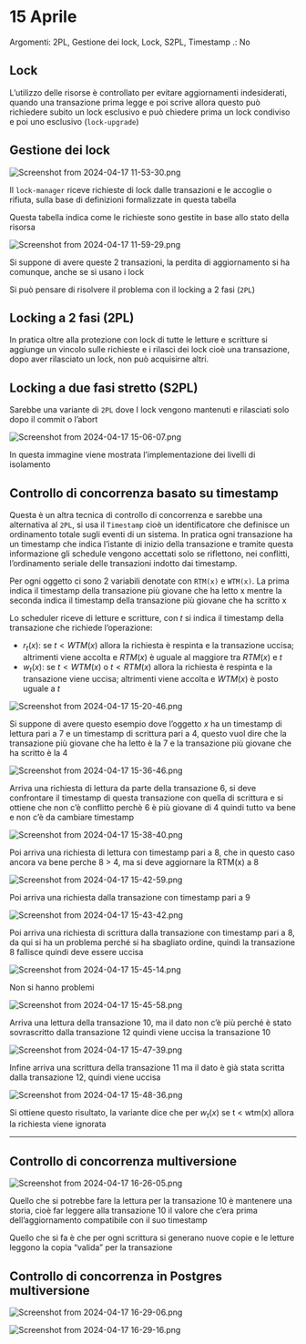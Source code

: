 # 15 Aprile

Argomenti: 2PL, Gestione dei lock, Lock, S2PL, Timestamp
.: No

## Lock

L’utilizzo delle risorse è controllato per evitare aggiornamenti indesiderati, quando una transazione prima legge e poi scrive allora questo può richiedere subito un lock esclusivo e può chiedere prima un lock condiviso e poi uno esclusivo (`lock-upgrade`)

## Gestione dei lock

![Screenshot from 2024-04-17 11-53-30.png](Screenshot_from_2024-04-17_11-53-30.png)

Il `lock-manager` riceve richieste di lock dalle transazioni e le accoglie o rifiuta, sulla base di definizioni formalizzate in questa tabella

Questa tabella indica come le richieste sono gestite in base allo stato della risorsa

![Screenshot from 2024-04-17 11-59-29.png](Screenshot_from_2024-04-17_11-59-29.png)

Si suppone di avere queste 2 transazioni, la perdita di aggiornamento si ha comunque, anche se si usano i lock

Si può pensare di risolvere il problema con il locking a 2 fasi (`2PL`)

## Locking a 2 fasi (2PL)

In pratica oltre alla protezione con lock di tutte le letture e scritture si aggiunge un vincolo sulle richieste e i rilasci dei lock cioè una transazione, dopo aver rilasciato un lock, non può acquisirne altri.

## Locking a due fasi stretto (S2PL)

Sarebbe una variante di `2PL` dove I lock vengono mantenuti e rilasciati solo dopo il commit o l’abort

![Screenshot from 2024-04-17 15-06-07.png](Screenshot_from_2024-04-17_15-06-07.png)

In questa immagine viene mostrata l’implementazione dei livelli di isolamento

## Controllo di concorrenza basato su timestamp

Questa è un altra tecnica di controllo di concorrenza e sarebbe una alternativa al `2PL`, si usa il `Timestamp` cioè un identificatore che definisce un ordinamento totale sugli eventi di un sistema. In pratica ogni transazione ha un timestamp che indica l’istante di inizio della transazione e tramite questa informazione gli schedule vengono accettati solo se riflettono, nei conflitti, l’ordinamento seriale delle transazioni indotto dai timestamp.

Per ogni oggetto ci sono 2 variabili denotate con `RTM(x)` e `WTM(x)`. La prima indica il timestamp della transazione più giovane che ha letto x mentre la seconda indica il timestamp della transazione più giovane che ha scritto x

Lo scheduler riceve di letture e scritture, con $t$ si indica il timestamp della transazione che richiede l’operazione:

- $r_t(x)$: se $t<WTM(x)$ allora la richiesta è respinta e la transazione uccisa; altrimenti viene accolta e $RTM(x)$ è uguale al maggiore tra $RTM(x)$ e $t$
- $w_t(x)$: se $t<WTM(x)$ o $t<RTM(x)$ allora la richiesta è respinta e la transazione viene uccisa; altrimenti viene accolta e $WTM(x)$ è posto uguale a $t$

![Screenshot from 2024-04-17 15-20-46.png](Screenshot_from_2024-04-17_15-20-46.png)

Si suppone di avere questo esempio dove l’oggetto $x$ ha un timestamp di lettura pari a 7 e un timestamp di scrittura pari a 4, questo vuol dire che la transazione più giovane che ha letto è la 7 e la transazione più giovane che ha scritto è la 4 

![Screenshot from 2024-04-17 15-36-46.png](Screenshot_from_2024-04-17_15-36-46.png)

Arriva una richiesta di lettura da parte della transazione 6, si deve confrontare il timestamp di questa transazione con quella di scrittura e si ottiene che non c’è conflitto perchè 6 è più giovane di 4 quindi tutto va bene e non c’è da cambiare timestamp

![Screenshot from 2024-04-17 15-38-40.png](Screenshot_from_2024-04-17_15-38-40.png)

Poi arriva una richiesta di lettura con timestamp pari a 8, che in questo caso ancora va bene perche 8 > 4, ma si deve aggiornare la RTM(x) a 8

![Screenshot from 2024-04-17 15-42-59.png](Screenshot_from_2024-04-17_15-42-59.png)

Poi arriva una richiesta dalla transazione con timestamp pari a 9

![Screenshot from 2024-04-17 15-43-42.png](Screenshot_from_2024-04-17_15-43-42.png)

Poi arriva una richiesta di scrittura dalla transazione con timestamp pari a 8, da qui si ha un problema perché si ha sbagliato ordine, quindi la transazione 8 fallisce quindi deve essere uccisa

![Screenshot from 2024-04-17 15-45-14.png](Screenshot_from_2024-04-17_15-45-14.png)

Non si hanno problemi

![Screenshot from 2024-04-17 15-45-58.png](Screenshot_from_2024-04-17_15-45-58.png)

Arriva una lettura della transazione 10, ma il dato non c’è più perché è stato sovrascritto dalla transazione 12 quindi viene uccisa la transazione 10

![Screenshot from 2024-04-17 15-47-39.png](Screenshot_from_2024-04-17_15-47-39.png)

Infine arriva una scrittura della transazione 11 ma il dato è già stata scritta dalla transazione 12, quindi viene uccisa

![Screenshot from 2024-04-17 15-48-36.png](Screenshot_from_2024-04-17_15-48-36.png)

Si ottiene questo risultato, la variante dice che per $w_t(x)$ se t < wtm(x) allora la richiesta viene ignorata

---

## Controllo di concorrenza multiversione

![Screenshot from 2024-04-17 16-26-05.png](Screenshot_from_2024-04-17_16-26-05.png)

Quello che si potrebbe fare la lettura per la transazione 10 è mantenere una storia, cioè far leggere alla transazione 10 il valore che c’era prima dell’aggiornamento compatibile con il suo timestamp 

Quello che si fa è che per ogni scrittura si generano nuove copie e le letture leggono la copia “valida” per la transazione

## Controllo di concorrenza in Postgres multiversione

![Screenshot from 2024-04-17 16-29-06.png](Screenshot_from_2024-04-17_16-29-06.png)

![Screenshot from 2024-04-17 16-29-16.png](Screenshot_from_2024-04-17_16-29-16.png)